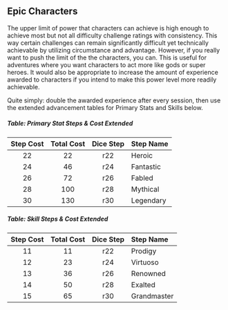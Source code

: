 ## Epic Characters

The upper limit of power that characters can achieve is high enough to achieve most but not all difficulty challenge ratings with consistency. This way certain challenges can remain significantly difficult yet technically achievable by utilizing circumstance and advantage. However, if you really want to push the limit of the the characters, you can.  This is useful for adventures where you want characters to act more like gods or super heroes. It would also be appropriate to increase the amount of experience awarded to characters if you intend to make this power level more readily achievable.

Quite simply: double the awarded experience after every session, then use the extended advancement tables for Primary Stats and Skills below.

##### Table: Primary Stat Steps & Cost Extended
| Step Cost | Total Cost | Dice Step | Step Name |
|:-:|:-:|:-:|:-|
| 22 | 22 | r22 | Heroic |
| 24 | 46 | r24 | Fantastic |
| 26 | 72 | r26 | Fabled |
| 28 | 100 | r28 | Mythical |
| 30 | 130 | r30 | Legendary |

##### Table: Skill Steps & Cost Extended
| Step Cost | Total Cost | Dice Step | Step Name |
|:-:|:-:|:-:|:-|
| 11 | 11 | r22 | Prodigy |
| 12 | 23 | r24 | Virtuoso |
| 13 | 36 | r26 | Renowned |
| 14 | 50 | r28 | Exalted |
| 15 | 65 | r30 | Grandmaster |
